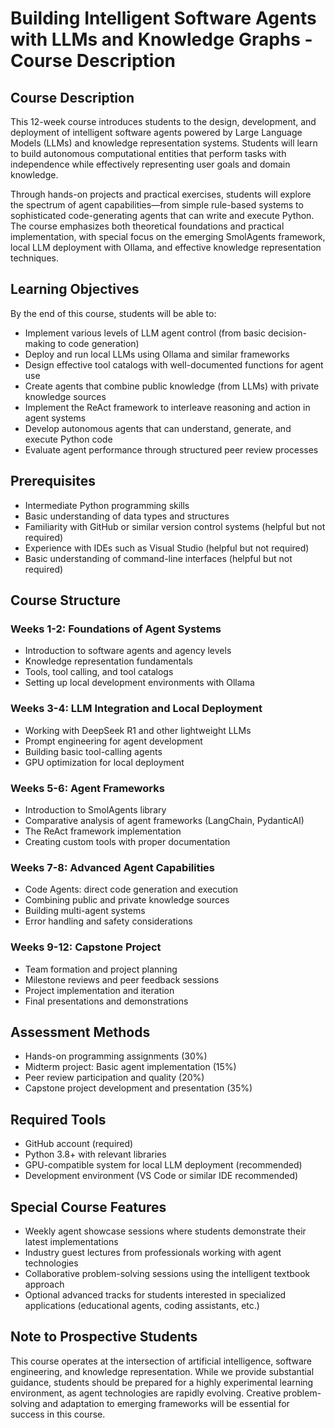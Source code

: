 # Building Intelligent Software Agents with LLMs and Knowledge Graphs - Course Description

## Course Description

This 12-week course introduces students to the design, development, and deployment of intelligent software agents powered by Large Language Models (LLMs) and knowledge representation systems. Students will learn to build autonomous computational entities that perform tasks with independence while effectively representing user goals and domain knowledge.

Through hands-on projects and practical exercises, students will explore the spectrum of agent capabilities—from simple rule-based systems to sophisticated code-generating agents that can write and execute Python. The course emphasizes both theoretical foundations and practical implementation, with special focus on the emerging SmolAgents framework, local LLM deployment with Ollama, and effective knowledge representation techniques.

## Learning Objectives

By the end of this course, students will be able to:

- Implement various levels of LLM agent control (from basic decision-making to code generation)
- Deploy and run local LLMs using Ollama and similar frameworks
- Design effective tool catalogs with well-documented functions for agent use
- Create agents that combine public knowledge (from LLMs) with private knowledge sources
- Implement the ReAct framework to interleave reasoning and action in agent systems
- Develop autonomous agents that can understand, generate, and execute Python code
- Evaluate agent performance through structured peer review processes

## Prerequisites

- Intermediate Python programming skills
- Basic understanding of data types and structures
- Familiarity with GitHub or similar version control systems (helpful but not required)
- Experience with IDEs such as Visual Studio (helpful but not required)
- Basic understanding of command-line interfaces (helpful but not required)

## Course Structure

### Weeks 1-2: Foundations of Agent Systems
- Introduction to software agents and agency levels
- Knowledge representation fundamentals
- Tools, tool calling, and tool catalogs
- Setting up local development environments with Ollama

### Weeks 3-4: LLM Integration and Local Deployment
- Working with DeepSeek R1 and other lightweight LLMs
- Prompt engineering for agent development
- Building basic tool-calling agents
- GPU optimization for local deployment

### Weeks 5-6: Agent Frameworks
- Introduction to SmolAgents library
- Comparative analysis of agent frameworks (LangChain, PydanticAI)
- The ReAct framework implementation
- Creating custom tools with proper documentation

### Weeks 7-8: Advanced Agent Capabilities
- Code Agents: direct code generation and execution
- Combining public and private knowledge sources
- Building multi-agent systems
- Error handling and safety considerations

### Weeks 9-12: Capstone Project
- Team formation and project planning
- Milestone reviews and peer feedback sessions
- Project implementation and iteration
- Final presentations and demonstrations

## Assessment Methods

- Hands-on programming assignments (30%)
- Midterm project: Basic agent implementation (15%)
- Peer review participation and quality (20%)
- Capstone project development and presentation (35%)

## Required Tools

- GitHub account (required)
- Python 3.8+ with relevant libraries
- GPU-compatible system for local LLM deployment (recommended)
- Development environment (VS Code or similar IDE recommended)

## Special Course Features

- Weekly agent showcase sessions where students demonstrate their latest implementations
- Industry guest lectures from professionals working with agent technologies
- Collaborative problem-solving sessions using the intelligent textbook approach
- Optional advanced tracks for students interested in specialized applications (educational agents, coding assistants, etc.)

## Note to Prospective Students

This course operates at the intersection of artificial intelligence, software engineering, and knowledge representation. While we provide substantial guidance, students should be prepared for a highly experimental learning environment, as agent technologies are rapidly evolving. Creative problem-solving and adaptation to emerging frameworks will be essential for success in this course.